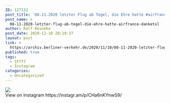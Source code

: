 ```yaml
---
ID: 127132
post_title: '08.11.2020 letzter Flug ab Tegel, die Ehre hatte #airfrance #danketxl'
post_name: >
  08-11-2020-letzter-flug-ab-tegel-die-ehre-hatte-airfrance-danketxl
author: Ralf Reineke
post_date: 2020-11-10 20:10:37
layout: post
link: >
  https://archiv.berliner-verkehr.de/2020/11/10/08-11-2020-letzter-flug-ab-tegel-die-ehre-hatte-airfrance-danketxl/
published: true
tags:
  - IFTTT
  - Instagram
categories:
  - Uncategorized
---
```

<div><img src='https://scontent-atl3-1.cdninstagram.com/v/t51.29350-15/124085468_691293431516479_8749461063056536799_n.jpg?_nc_cat=107&ccb=2&_nc_sid=8ae9d6&_nc_ohc=Rdfp4JXgAaMAX_0rfCJ&_nc_ht=scontent-atl3-1.cdninstagram.com&oh=cf5b8b0a77c804c7469292ab35d8d2c4&oe=5FD13226' style='max-width:600px;' /><br/><div>View on Instagram https://instagr.am/p/CHa6nKYnwS9/</div></div>
